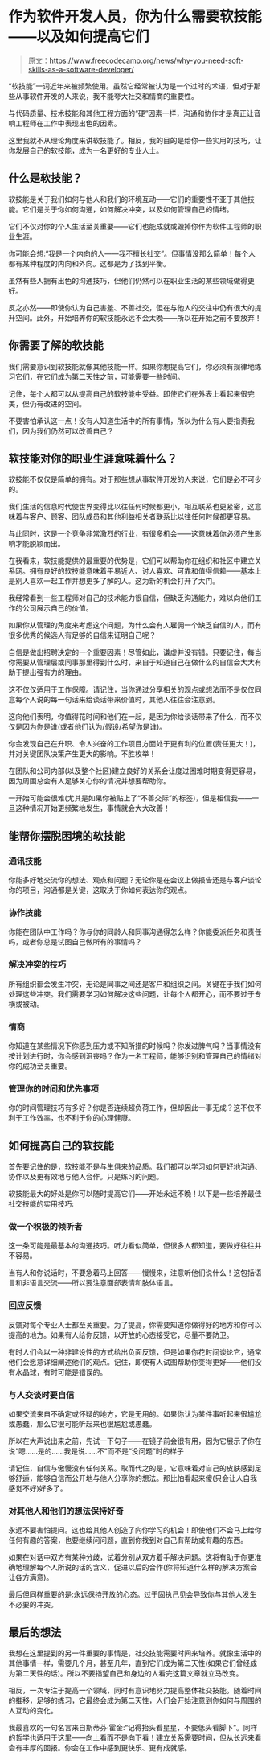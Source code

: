# 作为软件开发人员，你为什么需要软技能——以及如何提高它们

> 原文：<https://www.freecodecamp.org/news/why-you-need-soft-skills-as-a-software-developer/>

“软技能”一词近年来被频繁使用。虽然它经常被认为是一个过时的术语，但对于那些从事软件开发的人来说，我不能夸大社交和情商的重要性。

与代码质量、技术技能和其他工程方面的“硬”因素一样，沟通和协作才是真正让音响工程师在工作中表现出色的因素。

这里我就不从理论角度来讲软技能了。相反，我的目的是给你一些实用的技巧，让你发展自己的软技能，成为一名更好的专业人士。

## 什么是软技能？

软技能是关于我们如何与他人和我们的环境互动——它们的重要性不亚于其他技能。它们是关于你如何沟通，如何解决冲突，以及如何管理自己的情绪。

它们不仅对你的个人生活至关重要——它们也能成就或毁掉你作为软件工程师的职业生涯。

你可能会想:“我是一个内向的人——我不擅长社交”。但事情没那么简单！每个人都有某种程度的内向和外向。这都是为了找到平衡。

虽然有些人拥有出色的沟通技巧，但他们仍然可以在职业生活的某些领域做得更好。

反之亦然——即使你认为自己害羞、不善社交，但在与他人的交往中仍有很大的提升空间。此外，开始培养你的软技能永远不会太晚——所以在开始之前不要放弃！

## 你需要了解的软技能

我们需要意识到软技能就像其他技能一样。如果你想提高它们，你必须有规律地练习它们，在它们成为第二天性之前，可能需要一些时间。

记住，每个人都可以从提高自己的软技能中受益。即使它们在外表上看起来很完美，但仍有改进的空间。

不要害怕承认这一点！没有人知道生活中的所有事情，所以为什么有人要指责我们，因为我们仍然可以改善自己？

## 软技能对你的职业生涯意味着什么？

软技能不仅仅是简单的拥有。对于那些想从事软件开发的人来说，它们是必不可少的。

我们生活的信息时代使世界变得比以往任何时候都更小，相互联系也更紧密，这意味着与客户、顾客、团队成员和其他利益相关者联系比以往任何时候都更容易。

与此同时，这是一个竞争非常激烈的行业，有很多机会——这意味着你必须产生影响才能脱颖而出。

在我看来，软技能提供的最重要的优势是，它们可以帮助你在组织和社区中建立关系网。拥有良好的软技能意味着平易近人、讨人喜欢、可靠和值得信赖——基本上是别人喜欢一起工作并想更多了解的人。这为新的机会打开了大门。

我经常看到一些工程师对自己的技术能力很自信，但缺乏沟通能力，难以向他们工作的公司展示自己的价值。

如果你从管理的角度来考虑这个问题，为什么会有人雇佣一个缺乏自信的人，而有很多优秀的候选人有足够的自信来证明自己呢？

自信是做出招聘决定的一个重要因素！尽管如此，谦虚并没有错。只要记住，每当你需要从管理层或同事那里得到什么时，来自于知道自己在做什么的自信会大大有助于提出强有力的理由。

这不仅仅适用于工作保障。请记住，当你通过分享相关的观点或想法而不是仅仅同意每个人说的每一句话来给谈话带来价值时，其他人往往会注意到。

这向他们表明，你值得花时间和他们在一起，是因为你给谈话带来了什么，而不仅仅是因为你是谁(或者他们认为/假设/希望你是谁)。

你会发现自己在升职、令人兴奋的工作项目方面处于更有利的位置(责任更大！)，并对关键团队决策产生更大的影响。不胜枚举！

在团队和公司内部(以及整个社区)建立良好的关系会让度过困难时期变得更容易，因为周围总会有人足够关心你的情况并想要帮助你。

一开始可能会很难(尤其是如果你被贴上了“不善交际”的标签)，但是相信我——一旦这种情况开始更频繁地发生，事情就会大大改善！

## 能帮你摆脱困境的软技能

### 通讯技能

你能多好地交流你的想法、观点和问题？无论你是在会议上做报告还是与客户谈论你的项目，沟通都是关键，这取决于你如何表达你的观点。

### 协作技能

你能在团队中工作吗？你与你的同龄人和同事沟通得怎么样？你能委派任务和责任吗，或者你总是试图自己做所有的事情吗？

### 解决冲突的技巧

所有组织都会发生冲突，无论是同事之间还是客户和组织之间。关键在于我们如何处理这些冲突。我们需要学习如何解决这些问题，让每个人都开心，而不要过于专横或被动。

### 情商

你知道在某些情况下你感到压力或不知所措的时候吗？你发过脾气吗？当事情没有按计划进行时，你会感到沮丧吗？作为一名工程师，能够识别和管理自己的情绪对你的成功至关重要。

### 管理你的时间和优先事项

你的时间管理技巧有多好？你是否连续超负荷工作，但却因此一事无成？这不仅不利于工作效率，也不利于你的心理健康。

## 如何提高自己的软技能

首先要记住的是，软技能不是与生俱来的品质。我们都可以学习如何更好地沟通、协作以及更有效地与他人合作。只是练习的问题。

软技能最大的好处是你可以随时提高它们——开始永远不晚！以下是一些培养最佳社交技能的实用技巧:

### 做一个积极的倾听者

这一条可能是最基本的沟通技巧。听力看似简单，但很多人都知道，要做好往往并不容易。

当有人和你说话时，不要急着马上回答——慢慢来，注意听他们说什么！这包括语言和非语言交流——所以要注意面部表情和肢体语言。

### 回应反馈

反馈对每个专业人士都至关重要。为了提高，你需要知道你做得好的地方和你可以提高的地方。如果有人给你反馈，以开放的心态接受它，尽量不要防卫。

有时人们会以一种非建设性的方式给出负面反馈，但是如果你花时间谈论它，通常他们会愿意详细阐述他们的观点。记住，即使有人试图帮助你变得更好——他们没有水晶球，有时可能是错误的。

### 与人交谈时要自信

如果交流来自不确定或怀疑的地方，它是无用的。如果你认为某件事听起来很尴尬或愚蠢，那么它很可能听起来也很尴尬或愚蠢。

所以在大声说出来之前，先试一下句子——在镜子前会很有用，因为它展示了你在说“嗯……是的……我是说……不”而不是“没问题”时的样子

请记住，自信与傲慢没有任何关系。取而代之的是，它意味着对自己的皮肤感到足够舒适，能够自信而公开地与他人分享你的想法。那比怕看起来傻(只会让人自我感觉不好)好多了。

### 对其他人和他们的想法保持好奇

永远不要害怕提问。这也给其他人创造了向你学习的机会！即使他们不会马上给你任何有趣的答案，也要继续问问题，直到你找到对自己有帮助或有趣的东西。

如果在对话中双方有某种分歧，试着分别从双方着手解决问题。这将有助于你更准确地理解每个人所说的话的含义，促进以后的合作(你将知道什么样的解决方案会让各方满意)。

最后但同样重要的是:永远保持开放的心态。过于固执己见会导致你与其他人发生不必要的冲突。

## 最后的想法

我想在这里提到的另一件重要的事情是，社交技能需要时间来培养。就像生活中的其他事情一样，需要几个月，甚至几年，直到它们成为第二天性(如果它们曾经成为第二天性的话)。所以不要指望自己和身边的人看完这篇文章就立马改变。

相反，一次专注于提高一个领域，同时有意识地努力提高整体社交技能。随着时间的推移，足够的练习，它最终会成为第二天性，人们会开始注意到你如何与周围的人互动的变化。

我最喜欢的一句名言来自斯蒂芬·霍金:“记得抬头看星星，不要低头看脚下”。同样的哲学也适用于这里——向上看而不是向下看！建立关系需要时间，但从长远来看会有丰厚的回报。你会在工作中感到更快乐、更有成就感。